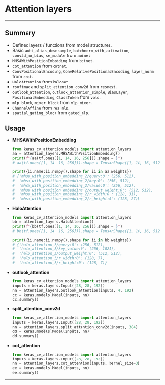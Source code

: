 # Attention layers
***

## Summary
  - Defined layers / functions from model structures.
  - Basic `anti_alias_downsample`, `batchnorm_with_activation`, `conv2d_no_bias`, `se_module` from `aotnet`
  - `MHSAWithPositionEmbedding` from `botnet`.
  - `cot_attention` from `cotnet`.
  - `ConvPositionalEncoding`, `ConvRelativePositionalEncoding`, `layer_norm` from `coat`.
  - `HaloAttention` from `halonet`.
  - `rsoftmax` and `split_attention_conv2d` from `resnest`.
  - `outlook_attention`, `outlook_attention_simple`, `BiasLayer`, `PositionalEmbedding`, `ClassToken` from `volo`.
  - `mlp_block`, `mixer_block` from `mlp_mixer`.
  - `ChannelAffine` from `res_mlp`.
  - `spatial_gating_block` from `gated_mlp`.
## Usage
  - **MHSAWithPositionEmbedding**
    ```py
    from keras_cv_attention_models import attention_layers
    aa = attention_layers.MHSAWithPositionEmbedding()
    print(f"{aa(tf.ones([1, 14, 16, 256])).shape = }")
    # aa(tf.ones([1, 14, 16, 256])).shape = TensorShape([1, 14, 16, 512])

    print({ii.name:ii.numpy().shape for ii in aa.weights})
    # {'mhsa_with_position_embedding_2/query:0': (256, 512),
    #  'mhsa_with_position_embedding_2/key:0': (256, 512),
    #  'mhsa_with_position_embedding_2/value:0': (256, 512),
    #  'mhsa_with_position_embedding_2/output_weight:0': (512, 512),
    #  'mhsa_with_position_embedding_2/r_width:0': (128, 31),
    #  'mhsa_with_position_embedding_2/r_height:0': (128, 27)}
    ```
  - **HaloAttention**
    ```py
    from keras_cv_attention_models import attention_layers
    bb = attention_layers.HaloAttention()
    print(f"{bb(tf.ones([1, 14, 16, 256])).shape = }")
    # bb(tf.ones([1, 14, 16, 256])).shape = TensorShape([1, 14, 16, 512])

    print({ii.name:ii.numpy().shape for ii in bb.weights})
    # {'halo_attention_2/query:0': (256, 512),
    #  'halo_attention_2/key_value:0': (256, 1024),
    #  'halo_attention_2/output_weight:0': (512, 512),
    #  'halo_attention_2/r_width:0': (128, 7),
    #  'halo_attention_2/r_height:0': (128, 7)}
    ```
  - **outlook_attention**
    ```py
    from keras_cv_attention_models import attention_layers
    inputs = keras.layers.Input([28, 28, 192])
    nn = attention_layers.outlook_attention(inputs, 4, 192)
    cc = keras.models.Model(inputs, nn)
    cc.summary()
    ```
  - **split_attention_conv2d**
    ```py
    from keras_cv_attention_models import attention_layers
    inputs = keras.layers.Input([28, 28, 192])
    nn = attention_layers.split_attention_conv2d(inputs, 384)
    dd = keras.models.Model(inputs, nn)
    dd.summary()
    ```
  - **cot_attention**
    ```py
    from keras_cv_attention_models import attention_layers
    inputs = keras.layers.Input([28, 28, 192])
    nn = attention_layers.cot_attention(inputs, kernel_size=3)
    ee = keras.models.Model(inputs, nn)
    ee.summary()
    ```
***
